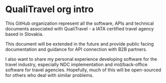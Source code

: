 # QualiTravel org intro

This GitHub organization represent all the software, APIs and technical documents associated with QualiTravel - a IATA certified travel agency based in Slovakia.

This document will be extended in the future and provide public facing documentation and guidance for API connection with B2B partners.

I also want to share my personal experience developing software for the travel industry, especially NDC implementation and mid/back-office software for travel agencies. Hopefully, much of this will be open-sourced for others who deal with similar problems.
